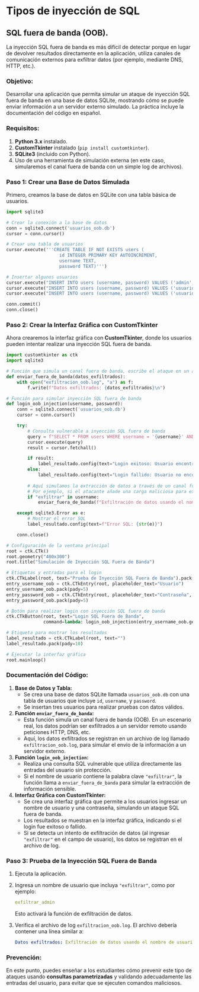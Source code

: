 # **Tipos de inyección de SQL**

## SQL **fuera de banda (OOB)**. 

La inyección SQL fuera de banda es más difícil de detectar porque en lugar de devolver resultados directamente en la aplicación, utiliza canales de comunicación externos para exfiltrar datos (por ejemplo, mediante DNS, HTTP, etc.).

### **Objetivo:**

Desarrollar una aplicación que permita simular un ataque de inyección SQL fuera de banda en una base de datos SQLite, mostrando cómo se puede enviar información a un servidor externo simulado. La práctica incluye la documentación del código en español.

### **Requisitos:**

1. **Python 3.x** instalado.
2. **CustomTkinter** instalado (`pip install customtkinter`).
3. **SQLite3** (incluido con Python).
4. Uso de una herramienta de simulación externa (en este caso, simularemos el canal fuera de banda con un simple log de archivos).

### **Paso 1: Crear una Base de Datos Simulada**

Primero, creamos la base de datos en SQLite con una tabla básica de usuarios.

```python
import sqlite3

# Crear la conexión a la base de datos
conn = sqlite3.connect('usuarios_oob.db')
cursor = conn.cursor()

# Crear una tabla de usuarios
cursor.execute('''CREATE TABLE IF NOT EXISTS users (
                    id INTEGER PRIMARY KEY AUTOINCREMENT,
                    username TEXT,
                    password TEXT)''')

# Insertar algunos usuarios
cursor.execute("INSERT INTO users (username, password) VALUES ('admin', 'admin123')")
cursor.execute("INSERT INTO users (username, password) VALUES ('usuario1', 'pass123')")
cursor.execute("INSERT INTO users (username, password) VALUES ('usuario2', 'micontraseña')")

conn.commit()
conn.close()
```

### **Paso 2: Crear la Interfaz Gráfica con CustomTkinter**

Ahora crearemos la interfaz gráfica con **CustomTkinter**, donde los usuarios pueden intentar realizar una inyección SQL fuera de banda.

```python
import customtkinter as ctk
import sqlite3

# Función que simula un canal fuera de banda, escribe el ataque en un archivo simulado
def enviar_fuera_de_banda(datos_exfiltrados):
    with open("exfiltracion_oob.log", "a") as f:
        f.write(f"Datos exfiltrados: {datos_exfiltrados}\n")

# Función para simular inyección SQL fuera de banda
def login_oob_injection(username, password):
    conn = sqlite3.connect('usuarios_oob.db')
    cursor = conn.cursor()

    try:
        # Consulta vulnerable a inyección SQL fuera de banda
        query = f"SELECT * FROM users WHERE username = '{username}' AND password = '{password}'"
        cursor.execute(query)
        result = cursor.fetchall()

        if result:
            label_resultado.config(text="Login exitoso: Usuario encontrado")
        else:
            label_resultado.config(text="Login fallido: Usuario no encontrado")
        
        # Aquí simulamos la extracción de datos a través de un canal fuera de banda
        # Por ejemplo, si el atacante añade una carga maliciosa para exfiltrar datos
        if "exfiltrar" in username:
            enviar_fuera_de_banda(f"Exfiltración de datos usando el nombre de usuario: {username}")

    except sqlite3.Error as e:
        # Mostrar el error SQL
        label_resultado.config(text=f"Error SQL: {str(e)}")

    conn.close()

# Configuración de la ventana principal
root = ctk.CTk()
root.geometry("400x300")
root.title("Simulación de Inyección SQL Fuera de Banda")

# Etiquetas y entradas para el login
ctk.CTkLabel(root, text="Prueba de Inyección SQL Fuera de Banda").pack(pady=10)
entry_username_oob = ctk.CTkEntry(root, placeholder_text="Usuario")
entry_username_oob.pack(pady=5)
entry_password_oob = ctk.CTkEntry(root, placeholder_text="Contraseña", show="*")
entry_password_oob.pack(pady=5)

# Botón para realizar login con inyección SQL fuera de banda
ctk.CTkButton(root, text="Login SQL Fuera de Banda", 
              command=lambda: login_oob_injection(entry_username_oob.get(), entry_password_oob.get())).pack(pady=10)

# Etiqueta para mostrar los resultados
label_resultado = ctk.CTkLabel(root, text="")
label_resultado.pack(pady=10)

# Ejecutar la interfaz gráfica
root.mainloop()
```

### **Documentación del Código:**

1. **Base de Datos y Tabla:**
   - Se crea una base de datos SQLite llamada `usuarios_oob.db` con una tabla de usuarios que incluye `id`, `username`, y `password`.
   - Se insertan tres usuarios para realizar pruebas con datos válidos.
2. **Función `enviar_fuera_de_banda`:**
   - Esta función simula un canal fuera de banda (OOB). En un escenario real, los datos podrían ser exfiltrados a un servidor remoto usando peticiones HTTP, DNS, etc.
   - Aquí, los datos exfiltrados se registran en un archivo de log llamado `exfiltracion_oob.log`, para simular el envío de la información a un servidor externo.
3. **Función `login_oob_injection`:**
   - Realiza una consulta SQL vulnerable que utiliza directamente las entradas del usuario sin protección.
   - Si el nombre de usuario contiene la palabra clave `"exfiltrar"`, la función llama a `enviar_fuera_de_banda` para simular la extracción de información sensible.
4. **Interfaz Gráfica con CustomTkinter:**
   - Se crea una interfaz gráfica que permite a los usuarios ingresar un nombre de usuario y una contraseña, simulando un ataque SQL fuera de banda.
   - Los resultados se muestran en la interfaz gráfica, indicando si el login fue exitoso o fallido.
   - Si se detecta un intento de exfiltración de datos (al ingresar `"exfiltrar"` en el campo de usuario), los datos se registran en el archivo de log.

### **Paso 3: Prueba de la Inyección SQL Fuera de Banda**

1. Ejecuta la aplicación.

2. Ingresa un nombre de usuario que incluya `"exfiltrar"`, como por ejemplo:

   ```yaml
   exfiltrar_admin
   ```

   Esto activará la función de exfiltración de datos.

3. Verifica el archivo de log `exfiltracion_oob.log`. El archivo debería contener una línea similar a:

   ```yaml
   Datos exfiltrados: Exfiltración de datos usando el nombre de usuario: exfiltrar_admin
   ```

### **Prevención:**

En este punto, puedes enseñar a los estudiantes cómo prevenir este tipo de ataques usando **consultas parametrizadas** y validando adecuadamente las entradas del usuario, para evitar que se ejecuten comandos maliciosos.







